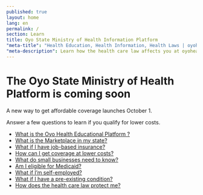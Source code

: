 ```yaml
---
published: true
layout: home
lang: en
permalink: /
section: Learn
title: Oyo State Ministry of Health Information Platform
"meta-title": "Health Education, Health Information, Health Laws | oyohealth.com"
"meta-description": Learn how the health care law affects you at oyohealth.com. The official site of the Oyo State Ministry Health. See your health insurance choices.
---
```


# The Oyo State Ministry of Health Platform is coming&nbsp;soon
 
A new way to get affordable coverage launches October 1.
 
Answer a few questions to learn if you qualify for lower costs.
 
- [What is the Oyo Health Educational Platform ?](/what-is-the-health-insurance-marketplace)
- [What is the Marketplace in my state?](/what-is-the-marketplace-in-my-state)
- [What if I have job-based insurance?](/what-if-i-have-job-based-health-insurance)
- [How can I get coverage at lower costs?](/how-can-i-save-money-on-marketplace-coverage)
- [What do small businesses need to know?](/what-do-small-businesses-need-to-know)
- [Am I eligible for Medicaid?](/do-i-qualify-for-medicaid)
- [What if I’m self-employed?](/what-if-im-self-employed)
- [What if I have a pre-existing condition?](/what-if-i-have-a-pre-existing-health-condition)
- [How does the health care law protect me?](/how-does-the-health-care-law-protect-me)
